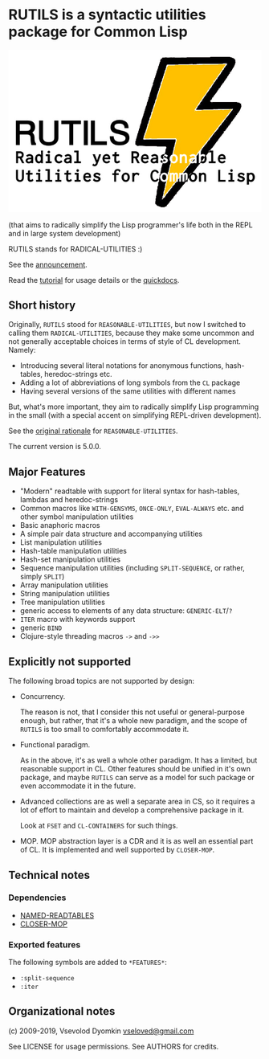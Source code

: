 # RUTILS is a syntactic utilities package for Common Lisp

![RUTILS logo](docs/logo.jpg)

(that aims to radically simplify the Lisp programmer's life
both in the REPL and in large system development)

RUTILS stands for RADICAL-UTILITIES :)

See the [announcement](docs/ann-rutils.md).

Read the [tutorial](docs/tutorial.md) for usage details or the [quickdocs](http://quickdocs.org/rutils).


## Short history

Originally, `RUTILS` stood for `REASONABLE-UTILITIES`, but now I
switched to calling them `RADICAL-UTILITIES`, because they make
some uncommon and not generally acceptable choices in terms of style
of CL development. Namely:

- Introducing several literal notations for anonymous functions,
  hash-tables, heredoc-strings etc.
- Adding a lot of abbreviations of long symbols from the `CL` package
- Having several versions of the same utilities with different names

But, what's more important, they aim to radically simplify Lisp programming
in the small (with a special accent on simplifying REPL-driven development).

See the [original rationale](docs/reasonable-utilities.md) for `REASONABLE-UTILITIES`.

The current version is 5.0.0.


## Major Features

- "Modern" readtable with support for literal syntax for hash-tables,
  lambdas and heredoc-strings
- Common macros like `WITH-GENSYMS`, `ONCE-ONLY`, `EVAL-ALWAYS` etc. and other symbol manipulation utilities
- Basic anaphoric macros
- A simple pair data structure and accompanying utilities
- List manipulation utilities
- Hash-table manipulation utilities
- Hash-set manipulation utilities
- Sequence manipulation utilities (including `SPLIT-SEQUENCE`, or rather, simply `SPLIT`)
- Array manipulation utilities
- String manipulation utilities
- Tree manipulation utilities
- generic access to elements of any data structure: `GENERIC-ELT`/`?`
- `ITER` macro with keywords support
- generic `BIND`
- Clojure-style threading macros `->` and `->>`


## Explicitly not supported

The following broad topics are not supported by design:

* Concurrency.

  The reason is not, that I consider this not useful or general-purpose enough,
  but rather, that it's a whole new paradigm, and the scope of `RUTILS`
  is too small to comfortably accommodate it.

* Functional paradigm.

  As in the above, it's as well a whole other paradigm.
  It has a limited, but reasonable support in CL.
  Other features should be unified in it's own package,
  and maybe `RUTILS` can serve as a model for such package
  or even accommodate it in the future.

* Advanced collections are as well a separate area in CS,
  so it requires a lot of effort to maintain and develop a comprehensive package in it.

  Look at `FSET` and `CL-CONTAINERS` for such things.

* MOP.  MOP abstraction layer is a CDR and it is as well an essential part of CL.
  It is implemented and well supported by `CLOSER-MOP`.


## Technical notes

### Dependencies

- [NAMED-READTABLES](http://common-lisp.net/project/named-readtables/)
- [CLOSER-MOP](https://github.com/pcostanza/closer-mop)

### Exported features

The following symbols are added to `*FEATURES*`:

- `:split-sequence`
- `:iter`


## Organizational notes

(c) 2009-2019, Vsevolod Dyomkin <vseloved@gmail.com>

See LICENSE for usage permissions.
See AUTHORS for credits.
